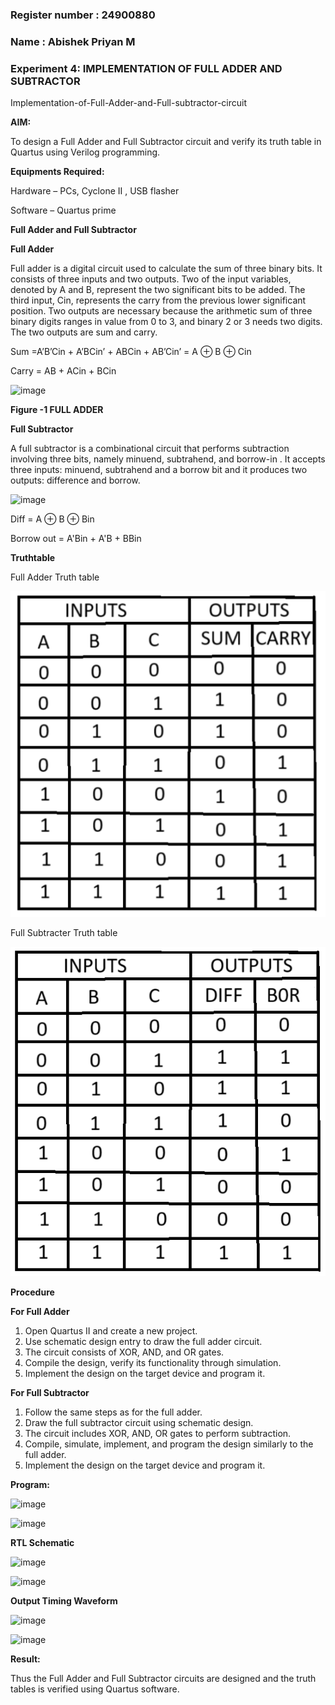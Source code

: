 ### Register number : 24900880
### Name : Abishek Priyan M
### Experiment 4: IMPLEMENTATION OF FULL ADDER AND SUBTRACTOR

Implementation-of-Full-Adder-and-Full-subtractor-circuit

**AIM:**

To design a Full Adder and Full Subtractor circuit and verify its truth table in Quartus using Verilog programming.

**Equipments Required:**

Hardware – PCs, Cyclone II , USB flasher

Software – Quartus prime

**Full Adder and Full Subtractor**

**Full Adder**

Full adder is a digital circuit used to calculate the sum of three binary bits. It consists of three inputs and two outputs. Two of the input variables, denoted by A and B, represent the two significant bits to be added. The third input, Cin, represents the carry from the previous lower significant position. Two outputs are necessary because the arithmetic sum of three binary digits ranges in value from 0 to 3, and binary 2 or 3 needs two digits. The two outputs are sum and carry.

Sum =A’B’Cin + A’BCin’ + ABCin + AB’Cin’ = A ⊕ B ⊕ Cin 

Carry = AB + ACin + BCin

![image](https://github.com/naavaneetha/FULL_ADDER_SUBTRACTOR/assets/154305477/0f30ba51-5ffb-4198-845f-18e054f675e7)

**Figure -1 FULL ADDER**

**Full Subtractor**

A full subtractor is a combinational circuit that performs subtraction involving three bits, namely minuend, subtrahend, and borrow-in . It accepts three inputs: minuend, subtrahend and a borrow bit and it produces two outputs: difference and borrow.

![image](https://github.com/naavaneetha/FULL_ADDER_SUBTRACTOR/assets/154305477/02b24f51-ab51-4304-9ad6-7b81ffc1ead5)

Diff = A ⊕ B ⊕ Bin 

Borrow out = A'Bin + A'B + BBin

**Truthtable**

Full Adder Truth table

![Truth table add](image.png)

Full Subtracter Truth table

![Truth table sub](image-1.png)

**Procedure**

**For Full Adder**

1. Open Quartus II and create a new project. 
2. Use schematic design entry to draw the full adder circuit.
3. The circuit consists of XOR, AND, and OR gates. 
4. Compile the design, verify its functionality through simulation.
5. Implement the design on the target device and program it.

**For Full Subtractor**

1. Follow the same steps as for the full adder.
2. Draw the full subtractor circuit using schematic design.
3. The circuit includes XOR, AND, OR gates to perform subtraction.
4. Compile, simulate, implement, and program the design similarly to the full adder.
5. Implement the design on the target device and program it.
   
**Program:**


![image](https://github.com/user-attachments/assets/ba895332-0cad-4ae3-b1d2-5c6693c4d7a8)

![image](https://github.com/user-attachments/assets/a624e3df-def8-4dea-91ad-d638935f1ec6)


**RTL Schematic**

![image](https://github.com/user-attachments/assets/0843f758-e283-4e3c-8a0d-b38de66ee83e)

![image](https://github.com/user-attachments/assets/d9b7acb6-78fe-4e97-b297-6c71dd1ab667)

**Output Timing Waveform**

![image](https://github.com/user-attachments/assets/d767c2d1-b32a-43d7-acd5-b0f4f47e1b7f)

![image](https://github.com/user-attachments/assets/8a35c204-c6ab-478d-9e57-b8eaf5d11666)

**Result:**

Thus the Full Adder and Full Subtractor circuits are designed and the truth tables is verified using Quartus software.



